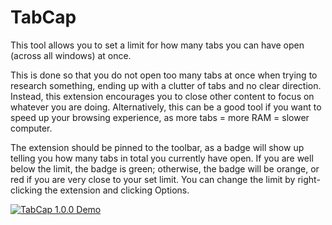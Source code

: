 # TabCap

This tool allows you to set a limit for how many tabs you can have open (across all windows) at once. 

This is done so that you do not open too many tabs at once when trying to research something, ending up with a clutter of tabs and no clear direction. Instead, this extension encourages you to close other content to focus on whatever you are doing. Alternatively, this can be a good tool if you want to speed up your browsing experience, as more tabs = more RAM = slower computer. 

The extension should be pinned to the toolbar, as a badge will show up telling you how many tabs in total you currently have open. If you are well below the limit, the badge is green; otherwise, the badge will be orange, or red if you are very close to your set limit. You can change the limit by right-clicking the extension and clicking Options.

[![TabCap 1.0.0 Demo](https://res.cloudinary.com/marcomontalbano/image/upload/v1658375815/video_to_markdown/images/youtube--4gnQbh9iANM-c05b58ac6eb4c4700831b2b3070cd403.jpg)](https://www.youtube.com/watch?v=4gnQbh9iANM "TabCap 1.0.0 Demo")

